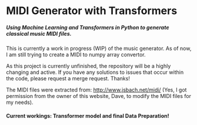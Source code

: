 # MIDI Generator with Transformers
##### Using Machine Learning and Transformers in Python to generate classical music MIDI files.

This is currently a work in progress (WIP) of the music generator. 
As of now, I am still trying to create a MIDI to numpy array convertor.

As this project is currently unfinished, the repository will be a highly changing and active.
If you have any solutions to issues that occur within the code, please request a merge request.
Thanks! 

The MIDI files were extracted from: http://www.jsbach.net/midi/ (Yes, I got permission from the owner of this website, Dave, to modify the MIDI files for my needs).

#### Current workings: Transformer model and final Data Preparation!